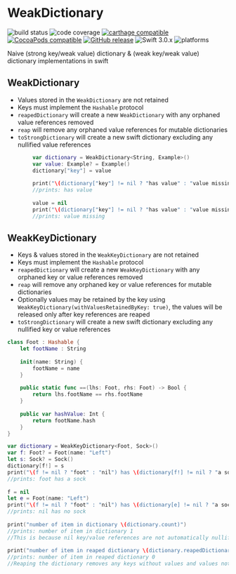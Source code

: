 # WeakDictionary
![build status](https://travis-ci.org/nicholascross/WeakDictionary.svg?branch=master)
![code coverage](https://img.shields.io/codecov/c/github/nicholascross/WeakDictionary.svg)
[![carthage compatible](https://img.shields.io/badge/Carthage-compatible-4BC51D.svg?style=flat)](https://github.com/Carthage/Carthage) 
[![CocoaPods compatible](https://img.shields.io/cocoapods/v/WeakDictionary.svg)](https://cocoapods.org/pods/WeakDictionary) 
[![GitHub release](https://img.shields.io/github/release/nicholascross/WeakDictionary.svg)](https://github.com/nicholascross/WeakDictionary/releases) 
![Swift 3.0.x](https://img.shields.io/badge/Swift-3.0.x-orange.svg) 
![platforms](https://img.shields.io/badge/platforms-iOS%20%7C%20OS%20X%20%7C%20watchOS%20%7C%20tvOS%20-lightgrey.svg)

Naive (strong key/weak value) dictionary &amp; (weak key/weak value) dictionary implementations in swift

## WeakDictionary
* Values stored in the `WeakDictionary` are not retained
* Keys must implement the `Hashable` protocol
* `reapedDictionary` will create a new `WeakDictionary` with any orphaned value references removed
* `reap` will remove any orphaned value references for mutable dictionaries
* `toStrongDictionary` will create a new swift dictionary excluding any nullified value references
```swift
        var dictionary = WeakDictionary<String, Example>()
        var value: Example? = Example()
        dictionary["key"] = value
        
        print("\(dictionary["key"] != nil ? "has value" : "value missing")")
        //prints: has value
        
        value = nil
        print("\(dictionary["key"] != nil ? "has value" : "value missing")")
        //prints: value missing
```

## WeakKeyDictionary
* Keys & values stored in the `WeakKeyDictionary` are not retained
* Keys must implement the `Hashable` protocol
* `reapedDictionary` will create a new `WeakKeyDictionary` with any orphaned key or value references removed
* `reap` will remove any orphaned key or value references for mutable dictionaries
* Optionally values may be retained by the key using `WeakKeyDictionary(withValuesRetainedByKey: true)`, the values will be released only after key references are reaped
* `toStrongDictionary` will create a new swift dictionary excluding any nullified key or value references
```swift
class Foot : Hashable {
    let footName : String
    
    init(name: String) {
        footName = name
    }
    
    public static func ==(lhs: Foot, rhs: Foot) -> Bool {
        return lhs.footName == rhs.footName
    }
    
    public var hashValue: Int {
        return footName.hash
    }
}

var dictionary = WeakKeyDictionary<Foot, Sock>()
var f: Foot? = Foot(name: "Left")
let s: Sock? = Sock()
dictionary[f!] = s
print("\(f != nil ? "foot" : "nil") has \(dictionary[f!] != nil ? "a sock" : "no sock")")
//prints: foot has a sock
        
f = nil
let e = Foot(name: "Left")
print("\(f != nil ? "foot" : "nil") has \(dictionary[e] != nil ? "a sock" : "no sock")")        
//prints: nil has no sock
        
print("number of item in dictionary \(dictionary.count)")
//prints: number of item in dictionary 1
//This is because nil key/value references are not automatically nullified when the key or value is deallocated
        
print("number of item in reaped dictionary \(dictionary.reapedDictionary().count)")
//prints: number of item in reaped dictionary 0
//Reaping the dictionary removes any keys without values and values not referenced by any key
```
